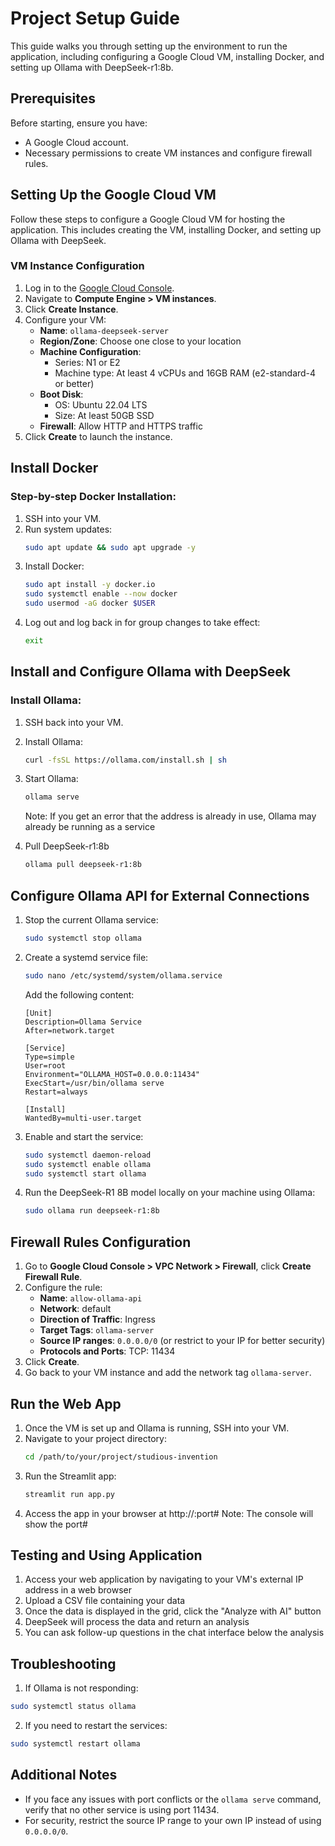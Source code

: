 # Project Setup Guide

This guide walks you through setting up the environment to run the application, including configuring a Google Cloud VM, installing Docker, and setting up Ollama with DeepSeek-r1:8b.

## Prerequisites
Before starting, ensure you have:
- A Google Cloud account.
- Necessary permissions to create VM instances and configure firewall rules.

## Setting Up the Google Cloud VM
Follow these steps to configure a Google Cloud VM for hosting the application. This includes creating the VM, installing Docker, and setting up Ollama with DeepSeek.

### VM Instance Configuration
1. Log in to the [Google Cloud Console](https://console.cloud.google.com/).
2. Navigate to **Compute Engine > VM instances**.
3. Click **Create Instance**.
4. Configure your VM:
   - **Name**: `ollama-deepseek-server`
   - **Region/Zone**: Choose one close to your location
   - **Machine Configuration**:
     - Series: N1 or E2
     - Machine type: At least 4 vCPUs and 16GB RAM (e2-standard-4 or better)
   - **Boot Disk**:
     - OS: Ubuntu 22.04 LTS
     - Size: At least 50GB SSD
   - **Firewall**: Allow HTTP and HTTPS traffic
5. Click **Create** to launch the instance.

## Install Docker
### Step-by-step Docker Installation:
1. SSH into your VM.
2. Run system updates:
   ```bash
   sudo apt update && sudo apt upgrade -y
   ```
3. Install Docker:
   ```bash
   sudo apt install -y docker.io
   sudo systemctl enable --now docker
   sudo usermod -aG docker $USER
   ```
4. Log out and log back in for group changes to take effect:
   ```bash
   exit
   ```

## Install and Configure Ollama with DeepSeek
### Install Ollama:
1. SSH back into your VM.
2. Install Ollama:
   ```bash
   curl -fsSL https://ollama.com/install.sh | sh
   ```
3. Start Ollama:
   ```bash
   ollama serve
   ```
   Note: If you get an error that the address is already in use, Ollama may already be running as a service

4. Pull DeepSeek-r1:8b
   ```bash
   ollama pull deepseek-r1:8b
   ```

## Configure Ollama API for External Connections
1. Stop the current Ollama service:
   ```bash
   sudo systemctl stop ollama
   ```

2. Create a systemd service file:
   ```bash
   sudo nano /etc/systemd/system/ollama.service
   ```
   Add the following content:
   ```
   [Unit]
   Description=Ollama Service
   After=network.target

   [Service]
   Type=simple
   User=root
   Environment="OLLAMA_HOST=0.0.0.0:11434"
   ExecStart=/usr/bin/ollama serve
   Restart=always

   [Install]
   WantedBy=multi-user.target
   ```

3. Enable and start the service:
   ```bash
   sudo systemctl daemon-reload
   sudo systemctl enable ollama
   sudo systemctl start ollama   
   ```

4. Run the DeepSeek-R1 8B model locally on your machine using Ollama:
   ```bash   
   sudo ollama run deepseek-r1:8b
   ```

## Firewall Rules Configuration
1. Go to **Google Cloud Console > VPC Network > Firewall**, click **Create Firewall Rule**.
2. Configure the rule:
   - **Name**: `allow-ollama-api`
   - **Network**: default
   - **Direction of Traffic**: Ingress
   - **Target Tags**: `ollama-server`
   - **Source IP ranges**: `0.0.0.0/0` (or restrict to your IP for better security)
   - **Protocols and Ports**: TCP: 11434
3. Click **Create**.
4. Go back to your VM instance and add the network tag `ollama-server`.


## Run the Web App
1. Once the VM is set up and Ollama is running, SSH into your VM.
2. Navigate to your project directory:
   ```bash
   cd /path/to/your/project/studious-invention
   ```
3. Run the Streamlit app:
   ```bash
   streamlit run app.py
   ```
4. Access the app in your browser at http://<your-vm-ip>:port#
   Note: The console will show the port#


## Testing and Using Application
1. Access your web application by navigating to your VM's external IP address in a web browser
2. Upload a CSV file containing your data
3. Once the data is displayed in the grid, click the "Analyze with AI" button
4. DeepSeek will process the data and return an analysis
5. You can ask follow-up questions in the chat interface below the analysis


## Troubleshooting
1. If Ollama is not responding:
```bash
sudo systemctl status ollama
```

2. If you need to restart the services:
```bash
sudo systemctl restart ollama
```

## Additional Notes
- If you face any issues with port conflicts or the `ollama serve` command, verify that no other service is using port 11434.
- For security, restrict the source IP range to your own IP instead of using `0.0.0.0/0`.
